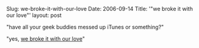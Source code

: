 Slug: we-broke-it-with-our-love
Date: 2006-09-14
Title: '&quot;we broke it with our love&quot;'
layout: post


&quot;have all your geek buddies messed up iTunes or something?&quot;

&quot;yes, [we broke it with our love](http://feeds.tuaw.com/~r/weblogsinc/tuaw/~3/21791776/)&quot;
